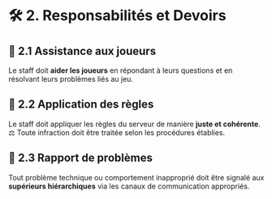 # 🛠️ 2. Responsabilités et Devoirs

## 🙋 2.1 Assistance aux joueurs
Le staff doit **aider les joueurs** en répondant à leurs questions et en résolvant leurs problèmes liés au jeu.

## 📏 2.2 Application des règles
Le staff doit appliquer les règles du serveur de manière **juste et cohérente**.  
⚖️ Toute infraction doit être traitée selon les procédures établies.

## 📢 2.3 Rapport de problèmes
Tout problème technique ou comportement inapproprié doit être signalé aux **supérieurs hiérarchiques** via les canaux de communication appropriés.
